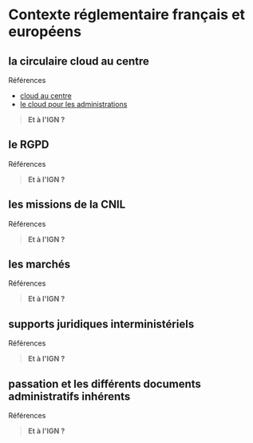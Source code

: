 # Contexte réglementaire français et européens

## la circulaire cloud au centre

Références

- [cloud au centre](https://www.numerique.gouv.fr/espace-presse/letat-precise-la-mise-en-oeuvre-de-la-doctrine-cloud-au-centre/)
- [le cloud pour les administrations](https://www.numerique.gouv.fr/services/cloud/faq/)

> **Et à l'IGN ?**

## le RGPD

Références

> **Et à l'IGN ?**

## les missions de la CNIL

Références

> **Et à l'IGN ?**

## les marchés

Références

> **Et à l'IGN ?**

## supports juridiques interministériels

Références

> **Et à l'IGN ?**

## passation et les différents documents administratifs inhérents

Références

> **Et à l'IGN ?**
